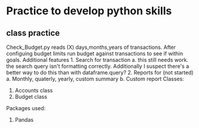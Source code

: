 # Practice to develop python skills

## class practice
  Check_Budget.py reads (X) days,months,years of transactions. After configuing budget limits run budget against transactions to see
  if within goals. Additional features
    1. Search for transaction
       a. this still needs work. the search query isn't formatting correctly. Additionally I suspect there's a better way to do this
         than with dataframe.query?
    2. Reports for (not started)
       a. Monthly, quaterly, yearly, custom summary
       b. Custom report
  Classes:
  1. Accounts class
  2. Budget class
  
  Packages used:
  1. Pandas
